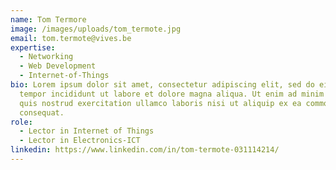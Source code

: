 ```yaml
---
name: Tom Termore
image: /images/uploads/tom_termote.jpg
email: tom.termote@vives.be
expertise:
  - Networking
  - Web Development
  - Internet-of-Things
bio: Lorem ipsum dolor sit amet, consectetur adipiscing elit, sed do eiusmod
  tempor incididunt ut labore et dolore magna aliqua. Ut enim ad minim veniam,
  quis nostrud exercitation ullamco laboris nisi ut aliquip ex ea commodo
  consequat.
role:
  - Lector in Internet of Things
  - Lector in Electronics-ICT
linkedin: https://www.linkedin.com/in/tom-termote-031114214/
---
```

